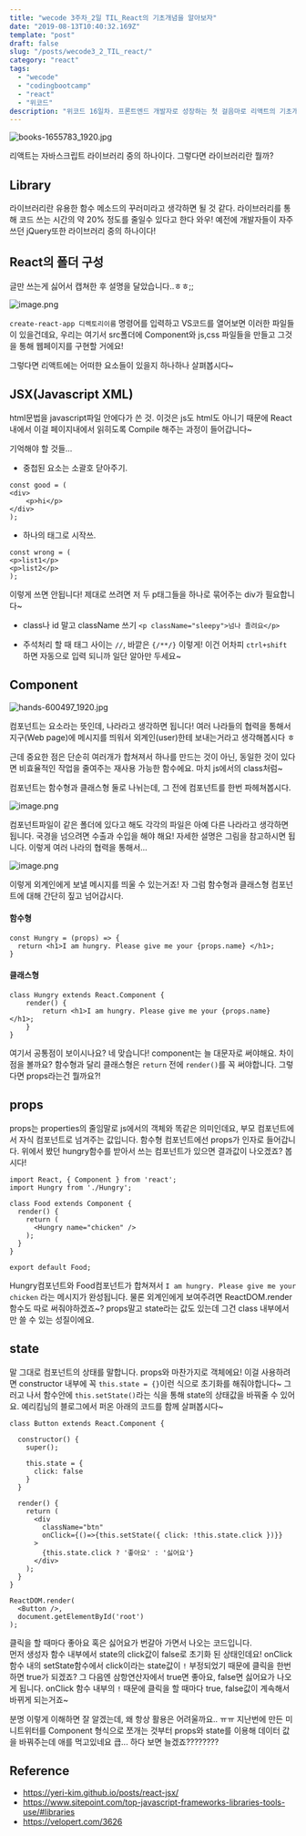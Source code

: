 ```yaml
---
title: "wecode 3주차_2일 TIL_React의 기초개념을 알아보자"
date: "2019-08-13T10:40:32.169Z"
template: "post"
draft: false
slug: "/posts/wecode3_2_TIL_react/"
category: "react"
tags:
  - "wecode"
  - "codingbootcamp"
  - "react"
  - "위코드"
description: "위코드 16일차. 프론트엔드 개발자로 성장하는 첫 걸음마로 리액트의 기초개념에 대해 정리해보았다!"
---
```


![books-1655783_1920.jpg](https://images.velog.io/post-images/dooreplay/51e4aa80-bdc8-11e9-a959-a5309cf0f824/books-16557831920.jpg)

리액트는 자바스크립트 라이브러리 중의 하나이다. 그렇다면 라이브러리란 뭘까?

## Library

라이브러리란 유용한 함수 메소드의 꾸러미라고 생각하면 될 것 같다. 라이브러리를 통해 코드 쓰는 시간의 약 20% 정도를 줄일수 있다고 한다 와우! 예전에 개발자들이 자주 쓰던 jQuery또한 라이브러리 중의 하나이다!

## React의 폴더 구성

글만 쓰는게 싫어서 캡쳐한 후 설명을 달았습니다..ㅎㅎ;;

![image.png](https://images.velog.io/post-images/dooreplay/aa9d4e60-bf22-11e9-93f4-9b2a14d0ffa2/image.png)

`create-react-app 디렉토리이름` 명령어를 입력하고 VS코드를 열어보면 이러한 파일들이 있을건데요, 우리는 여기서 src폴더에 Component와 js,css 파일들을 만들고 그것을 통해 웹페이지를 구현할 거에요!

그렇다면 리액트에는 어떠한 요소들이 있을지 하나하나 살펴봅시다~

## JSX(Javascript XML)

html문법을 javascript파일 안에다가 쓴 것. 이것은 js도 html도 아니기 때문에 React 내에서 이걸 페이지내에서 읽히도록 Compile 해주는 과정이 들어갑니다~

기억해야 할 것들...

- 중첩된 요소는 소괄호 닫아주기.

```
const good = (
<div>
    <p>hi</p>
</div>
);
```

- 하나의 태그로 시작쓰.

```
const wrong = (
<p>list1</p>
<p>list2</p>
);
```

이렇게 쓰면 안됩니다! 제대로 쓰려면 저 두 p태그들을 하나로 묶어주는 div가 필요합니다~

- class나 id 말고 className 쓰기
  `<p className="sleepy">넘나 졸려요</p>`

- 주석처리 할 때 태그 사이는 `//`, 바깥은 `{/**/}` 이렇게! 이건 어차피 `ctrl+shift` 하면 자동으로 입력 되니까 일단 알아만 두세요~

## Component

![hands-600497_1920.jpg](https://images.velog.io/post-images/dooreplay/c41eeda0-c14b-11e9-8c06-7968c705c2e5/hands-6004971920.jpg)

컴포넌트는 요소라는 뜻인데, 나라라고 생각하면 됩니다! 여러 나라들의 협력을 통해서 지구(Web page)에 메시지를 띄워서 외계인(user)한테 보내는거라고 생각해봅시다 ㅎ

근데 중요한 점은 단순히 여러개가 합쳐져서 하나를 만드는 것이 아닌, 동일한 것이 있다면 비효율적인 작업을 줄여주는 재사용 가능한 함수에요. 마치 js에서의 class처럼~

컴포넌트는 함수형과 클래스형 둘로 나뉘는데, 그 전에 컴포넌트를 한번 파헤쳐봅시다.

![image.png](https://images.velog.io/post-images/dooreplay/5bb55830-c14b-11e9-bbdb-150d07ce600c/image.png)

컴포넌트파일이 같은 폴더에 있다고 해도 각각의 파일은 아예 다른 나라라고 생각하면 됩니다. 국경을 넘으려면 수출과 수입을 해야 해요! 자세한 설명은 그림을 참고하시면 됩니다. 이렇게 여러 나라의 협력을 통해서...

![image.png](https://images.velog.io/post-images/dooreplay/018d1810-c14c-11e9-bbdb-150d07ce600c/image.png)

이렇게 외계인에게 보낼 메시지를 띄울 수 있는거죠! 자 그럼 함수형과 클래스형 컴포넌트에 대해 간단히 짚고 넘어갑시다.

#### 함수형

```
const Hungry = (props) => {
  return <h1>I am hungry. Please give me your {props.name} </h1>;
}
```

#### 클래스형

```
class Hungry extends React.Component {
	render() {
  		return <h1>I am hungry. Please give me your {props.name} </h1>;
    }
}
```

여기서 공통점이 보이시나요? 네 맞습니다! component는 늘 대문자로 써야해요.
차이점을 볼까요? 함수형과 달리 클래스형은 `return` 전에 `render()`를 꼭 써야합니다. 그렇다면 props라는건 뭘까요?!

## props

props는 properties의 줄임말로 js에서의 객체와 똑같은 의미인데요, 부모 컴포넌트에서 자식 컴포넌트로 넘겨주는 값입니다. 함수형 컴포넌트에선 props가 인자로 들어갑니다. 위에서 봤던 hungry함수를 받아서 쓰는 컴포넌트가 있으면 결과값이 나오겠죠? 봅시다!

```
import React, { Component } from 'react';
import Hungry from './Hungry';

class Food extends Component {
  render() {
    return (
      <Hungry name="chicken" />
    );
  }
}

export default Food;
```

Hungry컴포넌트와 Food컴포넌트가 합쳐져서 `I am hungry. Please give me your chicken` 라는 메시지가 완성됩니다. 물론 외계인에게 보여주려면 ReactDOM.render 함수도 따로 써줘야하겠죠~?
props말고 state라는 값도 있는데 그건 class 내부에서만 쓸 수 있는 성질이에요.

## state

말 그대로 컴포넌트의 상태를 말합니다. props와 마찬가지로 객체에요! 이걸 사용하려면 constructor 내부에 꼭 `this.state = {}`이런 식으로 초기화를 해줘야합니다~ 그러고 나서 함수안에 `this.setState()`라는 식을 통해 state의 상태값을 바꿔줄 수 있어요. 예리킴님의 블로그에서 퍼온 아래의 코드를 함께 살펴봅시다~

```
class Button extends React.Component {

  constructor() {
    super();

    this.state = {
      click: false
    }
  }

  render() {
    return (
      <div
        className="btn"
        onClick={()=>{this.setState({ click: !this.state.click })}}
      >
        {this.state.click ? '좋아요' : '싫어요'}
      </div>
    );
  }
}

ReactDOM.render(
  <Button />,
  document.getElementById('root')
);

```

클릭을 할 때마다 좋아요 혹은 싫어요가 번갈아 가면서 나오는 코드입니다.<br>
먼저 생성자 함수 내부에서 state의 click값이 false로 초기화 된 상태인데요! onClick함수 내의 setState함수에서 click이라는 state값이 `!` 부정되었기 때문에 클릭을 한번 하면 true가 되겠죠? 그 다음엔 삼항연산자에서 true면 좋아요, false면 싫어요가 나오게 됩니다. onClick 함수 내부의 `!` 때문에 클릭을 할 때마다 true, false값이 계속해서 바뀌게 되는거죠~

분명 이렇게 이해하면 잘 알겠는데, 왜 항상 활용은 어려울까요.. ㅠㅠ
지난번에 만든 미니트위터를 Component 형식으로 쪼개는 것부터 props와 state를 이용해 데이터 값을 바꿔주는데 애를 먹고있네요 큽... 하다 보면 늘겠죠????????

## Reference

- https://yeri-kim.github.io/posts/react-jsx/
- https://www.sitepoint.com/top-javascript-frameworks-libraries-tools-use/#libraries
- https://velopert.com/3626
